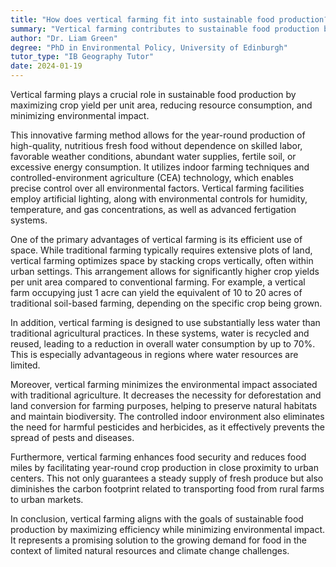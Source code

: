 ```yaml
---
title: "How does vertical farming fit into sustainable food production?"
summary: "Vertical farming contributes to sustainable food production by maximising crop yield per unit area, reducing resource use, and minimising environmental impact."
author: "Dr. Liam Green"
degree: "PhD in Environmental Policy, University of Edinburgh"
tutor_type: "IB Geography Tutor"
date: 2024-01-19
---
```


Vertical farming plays a crucial role in sustainable food production by maximizing crop yield per unit area, reducing resource consumption, and minimizing environmental impact.

This innovative farming method allows for the year-round production of high-quality, nutritious fresh food without dependence on skilled labor, favorable weather conditions, abundant water supplies, fertile soil, or excessive energy consumption. It utilizes indoor farming techniques and controlled-environment agriculture (CEA) technology, which enables precise control over all environmental factors. Vertical farming facilities employ artificial lighting, along with environmental controls for humidity, temperature, and gas concentrations, as well as advanced fertigation systems.

One of the primary advantages of vertical farming is its efficient use of space. While traditional farming typically requires extensive plots of land, vertical farming optimizes space by stacking crops vertically, often within urban settings. This arrangement allows for significantly higher crop yields per unit area compared to conventional farming. For example, a vertical farm occupying just $1$ acre can yield the equivalent of $10$ to $20$ acres of traditional soil-based farming, depending on the specific crop being grown.

In addition, vertical farming is designed to use substantially less water than traditional agricultural practices. In these systems, water is recycled and reused, leading to a reduction in overall water consumption by up to $70\%$. This is especially advantageous in regions where water resources are limited.

Moreover, vertical farming minimizes the environmental impact associated with traditional agriculture. It decreases the necessity for deforestation and land conversion for farming purposes, helping to preserve natural habitats and maintain biodiversity. The controlled indoor environment also eliminates the need for harmful pesticides and herbicides, as it effectively prevents the spread of pests and diseases.

Furthermore, vertical farming enhances food security and reduces food miles by facilitating year-round crop production in close proximity to urban centers. This not only guarantees a steady supply of fresh produce but also diminishes the carbon footprint related to transporting food from rural farms to urban markets.

In conclusion, vertical farming aligns with the goals of sustainable food production by maximizing efficiency while minimizing environmental impact. It represents a promising solution to the growing demand for food in the context of limited natural resources and climate change challenges.
    